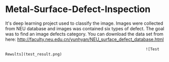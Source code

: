 # Metal-Surface-Defect-Inspection
It's deep learning project used to classify the image. Images were collected from NEU database and images was contained six types of defect. The goal was to find an image defects category. You can download the data set from here: http://faculty.neu.edu.cn/yunhyan/NEU_surface_defect_database.html

                                                                  ![Test Rewults](test_result.png)
